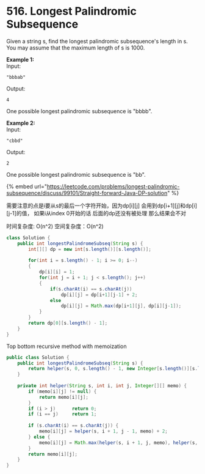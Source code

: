 # 516. Longest Palindromic Subsequence

Given a string s, find the longest palindromic subsequence's length in s. You may assume that the maximum length of s is 1000.

**Example 1:**  
Input:

```text
"bbbab"
```

Output:

```text
4
```

One possible longest palindromic subsequence is "bbbb".

**Example 2:**  
Input:

```text
"cbbd"
```

Output:

```text
2
```

One possible longest palindromic subsequence is "bb".



{% embed url="https://leetcode.com/problems/longest-palindromic-subsequence/discuss/99101/Straight-forward-Java-DP-solution" %}

需要注意的点是i要从s的最后一个字符开始，因为dp\[i\]\[j\] 会用到dp\[i+1\]\[j\]和dp\[i\]\[j-1\]的值， 如果i从index 0开始的话 后面的dp还没有被处理 那么结果会不对

时间复杂度: O\(n^2\) 空间复杂度：O\(n^2\)

```java
class Solution {
    public int longestPalindromeSubseq(String s) {
        int[][] dp = new int[s.length()][s.length()];
        
        for(int i = s.length() - 1; i >= 0; i--)
        {
            dp[i][i] = 1;
            for(int j = i + 1; j < s.length(); j++)
            {
                if(s.charAt(i) == s.charAt(j))
                    dp[i][j] = dp[i+1][j-1] + 2;
                else
                    dp[i][j] = Math.max(dp[i+1][j], dp[i][j-1]);
            }
        }
        return dp[0][s.length() - 1];
    }
}
```



 Top bottom recursive method with memoization

```java
public class Solution {
    public int longestPalindromeSubseq(String s) {
        return helper(s, 0, s.length() - 1, new Integer[s.length()][s.length()]);
    }
    
    private int helper(String s, int i, int j, Integer[][] memo) {
        if (memo[i][j] != null) {
            return memo[i][j];
        }
        if (i > j)      return 0;
        if (i == j)     return 1;
        
        if (s.charAt(i) == s.charAt(j)) {
            memo[i][j] = helper(s, i + 1, j - 1, memo) + 2;
        } else {
            memo[i][j] = Math.max(helper(s, i + 1, j, memo), helper(s, i, j - 1, memo));
        }
        return memo[i][j];
    }
}
```



